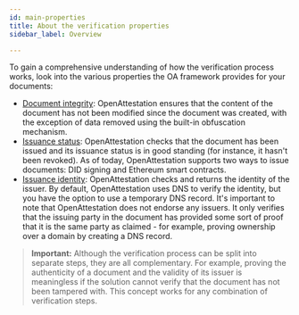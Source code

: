 ```yaml
---
id: main-properties
title: About the verification properties
sidebar_label: Overview

---
```


To gain a comprehensive understanding of how the verification process works, look into the various properties the OA framework provides for your documents:

- [Document integrity](/docs/verify-section/document-integrity): OpenAttestation ensures that the content of the document has not been modified since the document was created, with the exception of data removed using the built-in obfuscation mechanism.
- [Issuance status](/docs/verify-section/issuance-status): OpenAttestation checks that the document has been issued and its issuance status is in good standing (for instance, it hasn't been revoked). As of today, OpenAttestation supports two ways to issue documents: DID signing and Ethereum smart contracts.
- [Issuance identity](/docs/verify-section/issuance-identity): OpenAttestation checks and returns the identity of the issuer. By default, OpenAttestation uses DNS to verify the identity, but you have the option to use a temporary DNS record. It's important to note that OpenAttestation does not endorse any issuers. It only verifies that the issuing party in the document has provided some sort of proof that it is the same party as claimed - for example, proving ownership over a domain by creating a DNS record.

>**Important:** Although the verification process can be split into separate steps, they are all complementary. For example, proving the authenticity of a document and the validity of its issuer is meaningless if the solution cannot verify that the document has not been tampered with. This concept works for any combination of verification steps.
